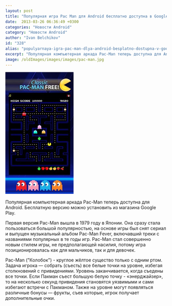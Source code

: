 ```yaml
---
layout: post
title: "Популярная игра Pac Man для Android бесплатно доступна в Google Play"
date:  2013-03-26 06:36:49 +0300
categories: "Новости Android"
category: "Новости Android"
author: "Ivan Belchikov"
id: "328"
alias: "populyarnaya-igra-pac-man-dlya-android-besplatno-dostupna-v-google-play"
excerpt: "Популярная компьютерная аркада Pac-Man теперь доступна для Android. Бесплатную версию можно установить из магазина Google Play."
image: /oldImages/images/images/pac-man.jpg
---
```

<img src="/oldImages/images/images/pac-man.jpg" alt="PAC MAN для Android"  />

Популярная компьютерная аркада Pac-Man теперь доступна для Android. Бесплатную версию можно установить из магазина Google Play.


Первая версия Pac-Man вышла в 1979 году в Японии. Она сразу стала пользоваться большой популярностью, на основе игры был снят сериал и выпущен музыкальный альбом Pac-Man Fever, включавший треки с названиями популярных в те годы игр. Pac-Man стал совершенно новым стилем игры, не предполагающей насилия, потому игра позиционировалась как для мальчиков, так и для девочек.

Pac-Man ("Колобок") - круглое жёлтое существо только с одним ртом. Задача игрока — собрать (съесть) все белые точки на уровне, избегая столкновений с привидениями. Уровень заканчивается, когда съедены все точки. Если Пакман съест большую белую точку - «энерджайзер», то на несколько секунд привидения становятся уязвимыми и сами избегают встречи с Пакманом. Также на уровне могут появляться различные бонусы — фрукты, съев которые, игрок получает дополнительные очки.

 

